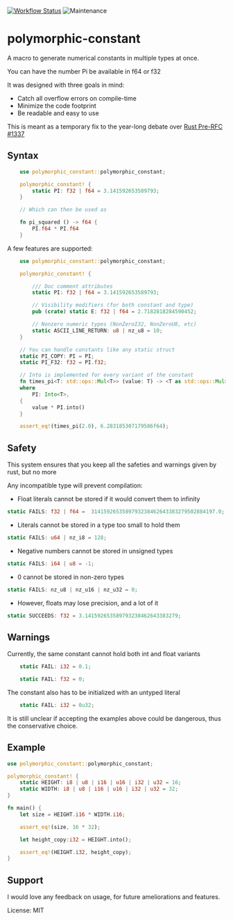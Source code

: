[![Workflow Status](https://github.com/lgarczyn/polymorphic-constant/workflows/main/badge.svg)](https://github.com/lgarczyn/polymorphic-constant/actions?query=workflow%3A%22main%22)
![Maintenance](https://img.shields.io/badge/maintenance-activly--developed-brightgreen.svg)

# polymorphic-constant

A macro to generate numerical constants in multiple types at once.

You can have the number Pi be available in f64 or f32

It was designed with three goals in mind:

* Catch all overflow errors on compile-time
* Minimize the code footprint
* Be readable and easy to use

This is meant as a temporary fix to the year-long debate over [Rust Pre-RFC #1337](https://internals.rust-lang.org/t/pre-rfc-untyped-constants/1337/)

## Syntax

```rust
    use polymorphic_constant::polymorphic_constant;

    polymorphic_constant! {
        static PI: f32 | f64 = 3.141592653589793;
    }

    // Which can then be used as

    fn pi_squared () -> f64 {
        PI.f64 * PI.f64
    }
```

A few features are supported:

```rust
    use polymorphic_constant::polymorphic_constant;

    polymorphic_constant! {

        /// Doc comment attributes
        static PI: f32 | f64 = 3.141592653589793;

        // Visibility modifiers (for both constant and type)
        pub (crate) static E: f32 | f64 = 2.7182818284590452;

        // Nonzero numeric types (NonZeroI32, NonZeroU8, etc)
        static ASCII_LINE_RETURN: u8 | nz_u8 = 10;
    }

    // You can handle constants like any static struct
    static PI_COPY: PI = PI;
    static PI_F32: f32 = PI.f32;

    // Into is implemented for every variant of the constant
    fn times_pi<T: std::ops::Mul<T>> (value: T) -> <T as std::ops::Mul>::Output
    where
        PI: Into<T>,
    {
        value * PI.into()
    }

    assert_eq!(times_pi(2.0), 6.283185307179586f64);
```

## Safety

This system ensures that you keep all the safeties and warnings given by rust, but no more

Any incompatible type will prevent compilation:

* Float literals cannot be stored if it would convert them to infinity
```rust
static FAILS: f32 | f64 =  3141592653589793238462643383279502884197.0;
```

* Literals cannot be stored in a type too small to hold them
```rust
static FAILS: u64 | nz_i8 = 128;
```

* Negative numbers cannot be stored in unsigned types
```rust
static FAILS: i64 | u8 = -1;
```

* 0 cannot be stored in non-zero types
```rust
static FAILS: nz_u8 | nz_u16 | nz_u32 = 0;
```

* However, floats may lose precision, and a lot of it
```rust
static SUCCEEDS: f32 = 3.141592653589793238462643383279;
```

## Warnings

Currently, the same constant cannot hold both int and float variants
```rust
    static FAIL: i32 = 0.1;
```
```rust
    static FAIL: f32 = 0;
```

The constant also has to be initialized with an untyped literal
```rust
    static FAIL: i32 = 0u32;
```

It is still unclear if accepting the examples above could be dangerous,
thus the conservative choice.

## Example

```rust
use polymorphic_constant::polymorphic_constant;

polymorphic_constant! {
    static HEIGHT: i8 | u8 | i16 | u16 | i32 | u32 = 16;
    static WIDTH: i8 | u8 | i16 | u16 | i32 | u32 = 32;
}

fn main() {
    let size = HEIGHT.i16 * WIDTH.i16;

    assert_eq!(size, 16 * 32);

    let height_copy:i32 = HEIGHT.into();

    assert_eq!(HEIGHT.i32, height_copy);
}
```

## Support

I would love any feedback on usage, for future ameliorations and features.

License: MIT
